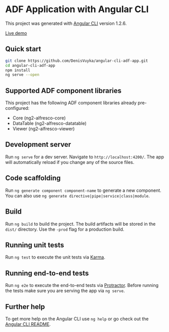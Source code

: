# ADF Application with Angular CLI

This project was generated with [Angular CLI](https://github.com/angular/angular-cli) version 1.2.6.

[Live demo](https://denisvuyka.github.io/angular-cli-adf-app/)

## Quick start

```sh
git clone https://github.com/DenisVuyka/angular-cli-adf-app.git
cd angular-cli-adf-app
npm install
ng serve --open
```

## Supported ADF component libraries

This project has the following ADF component libraries already pre-configured:

- Core (ng2-alfresco-core)
- DataTable (ng2-alfresco-datatable)
- Viewer (ng2-alfresco-viewer)

## Development server

Run `ng serve` for a dev server. Navigate to `http://localhost:4200/`. The app will automatically reload if you change any of the source files.

## Code scaffolding

Run `ng generate component component-name` to generate a new component. You can also use `ng generate directive|pipe|service|class|module`.

## Build

Run `ng build` to build the project. The build artifacts will be stored in the `dist/` directory. Use the `-prod` flag for a production build.

## Running unit tests

Run `ng test` to execute the unit tests via [Karma](https://karma-runner.github.io).

## Running end-to-end tests

Run `ng e2e` to execute the end-to-end tests via [Protractor](http://www.protractortest.org/).
Before running the tests make sure you are serving the app via `ng serve`.

## Further help

To get more help on the Angular CLI use `ng help` or go check out the [Angular CLI README](https://github.com/angular/angular-cli/blob/master/README.md).
